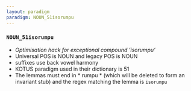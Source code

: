 ```yaml
---
layout: paradigm
paradigm: NOUN_51isorumpu
---
```

### ` NOUN_51isorumpu `

* _Optimisation hack for exceptional compound ’isorumpu’_
* Universal POS is NOUN and legacy POS is NOUN
* suffixes use back vowel harmony
* KOTUS paradigm used in their dictionary is 51
* The lemmas must end in * rumpu * (which will be deleted to form an invariant stub) and the regex matching the lemma is ` isorumpu `
